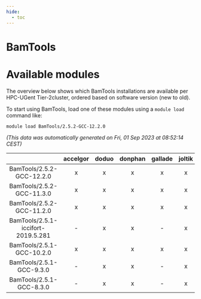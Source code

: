 ```yaml
---
hide:
  - toc
---
```


BamTools
========

# Available modules


The overview below shows which BamTools installations are available per HPC-UGent Tier-2cluster, ordered based on software version (new to old).

To start using BamTools, load one of these modules using a `module load` command like:

```shell
module load BamTools/2.5.2-GCC-12.2.0
```

*(This data was automatically generated on Fri, 01 Sep 2023 at 08:52:14 CEST)*  

| |accelgor|doduo|donphan|gallade|joltik|skitty|swalot|victini|
| :---: | :---: | :---: | :---: | :---: | :---: | :---: | :---: | :---: |
|BamTools/2.5.2-GCC-12.2.0|x|x|x|x|x|x|x|x|
|BamTools/2.5.2-GCC-11.3.0|x|x|x|x|x|x|x|x|
|BamTools/2.5.2-GCC-11.2.0|x|x|x|x|x|x|x|x|
|BamTools/2.5.1-iccifort-2019.5.281|-|x|x|-|x|x|-|x|
|BamTools/2.5.1-GCC-10.2.0|x|x|x|x|x|x|x|x|
|BamTools/2.5.1-GCC-9.3.0|-|x|x|-|x|x|x|x|
|BamTools/2.5.1-GCC-8.3.0|-|x|x|-|x|x|x|x|
